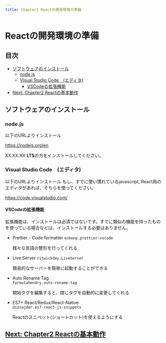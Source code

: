 ```yaml
---
title: Chapter1 Reactの開発環境の準備
---
```


<!-- omit in toc -->
# Reactの開発環境の準備

<!-- omit in toc -->
## 目次
- [ソフトウェアのインストール](#ソフトウェアのインストール)
  - [node.js](#nodejs)
  - [Visual Studio Code　(エディタ)](#visual-studio-codeエディタ)
    - [VSCodeの拡張機能](#vscodeの拡張機能)
- [Next: Chapter2 Reactの基本動作](#next-chapter2-reactの基本動作)


## ソフトウェアのインストール

### node.js
以下のURLよりインストール

https://nodejs.org/en

XX.XX.XX **LTS**の方をインストールしてください。

### Visual Studio Code　(エディタ)
以下のURLよりインストール
もし、すでに使い慣れているjavascript, React用のエディタがあれば、そちらを使ってください。

https://code.visualstudio.com/

#### VSCodeの拡張機能
拡張機能は、インストールは必須ではないです。すでに類似の機能を持ったものを使っている場合などは、インストールする必要はありません。

- Prettier - Code formatter
  `esbenp.prettier-vscode`

  様々な言語の整形を行ってくれる  

- Live Server
  `ritwickdey.LiveServer`

  簡易的なサーバーを簡単に起動することができる

- Auto Rename Tag  
  `formulahendry.auto-rename-tag`

  開始タグを編集すると、閉じタグを自動的に変更してくれる

- ES7+ React/Redux/React-Native    
  `dsznajder.es7-react-js-snippets`

  Reactのスニペット(ショートカット)を使えるようにする

## [Next: Chapter2 Reactの基本動作](../chapters/chapter2.md)